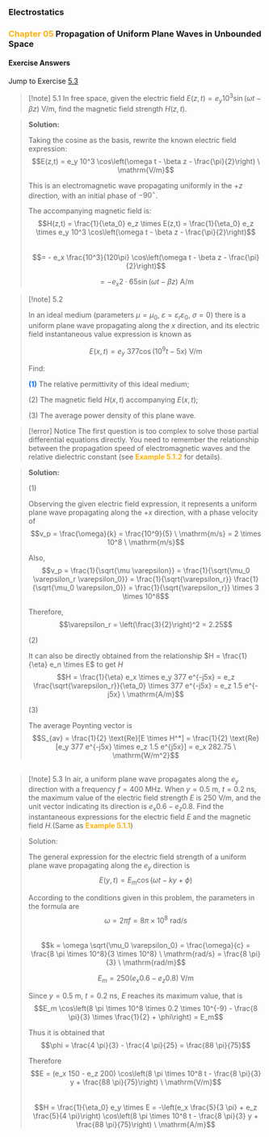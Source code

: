### Electrostatics

### <span style="font-weight:bold; color:rgb(255, 177, 10)">Chapter 05</span> Propagation of Uniform Plane Waves in Unbounded Space

#### Exercise Answers

Jump to Exercise <a href="#exercise_5.3">5.3</a>

> [!note] 5.1
> In free space, given the electric field $E(z,t) = e_y 10^3 \sin(\omega t - \beta z)$ V/m, find the magnetic field strength $H(z,t)$.

> **Solution:**
>  
> Taking the cosine as the basis, rewrite the known electric field expression:  
> $$E(z,t) = e_y 10^3 \cos\left(\omega t - \beta z - \frac{\pi}{2}\right) \ \mathrm{V/m}$$  
>  
> This is an electromagnetic wave propagating uniformly in the $+z$ direction, with an initial phase of $-90^\circ$.  
>  
> The accompanying magnetic field is:  
> $$H(z,t) = \frac{1}{\eta_0} e_z \times E(z,t) = \frac{1}{\eta_0} e_z \times e_y 10^3 \cos\left(\omega t - \beta z - \frac{\pi}{2}\right)$$  
> $$= - e_x \frac{10^3}{120\pi} \cos\left(\omega t - \beta z - \frac{\pi}{2}\right)$$
>
>$$= - e_x 2 \cdot 65 \sin(\omega t - \beta z) \ \mathrm{A/m}$$

> [!note] 5.2
>
> In an ideal medium (parameters $\mu = \mu_0$, $\varepsilon = \varepsilon_r \varepsilon_0$, $\sigma = 0$) there is a uniform plane wave propagating along the $x$ direction, and its electric field instantaneous value expression is known as  
>
> $$E(x,t) = e_y\ 377 \cos(10^9 t - 5x)\ \mathrm{V/m}$$  
>
> Find:  
>
> <span style="font-weight:bold; color:rgb(10, 112, 255)">(1)</span> The relative permittivity of this ideal medium;  
>
> (2) The magnetic field $H(x,t)$ accompanying $E(x,t)$;  
>
> (3) The average power density of this plane wave.

>[!error] Notice
> The first question is too complex to solve those partial differential equations directly. You need to remember the relationship between the propagation speed of electromagnetic waves and the relative dielectric constant (see <span style="font-weight:bold; color:rgb(255, 177, 10)">Example 5.1.2</span> for details).

> **Solution:**
>
>(1)
>
> Observing the given electric field expression, it represents a uniform plane wave propagating along the $+x$ direction, with a phase velocity of  
> $$v_p = \frac{\omega}{k} = \frac{10^9}{5} \ \mathrm{m/s} = 2 \times 10^8 \ \mathrm{m/s}$$  
>
> Also,  
> $$v_p = \frac{1}{\sqrt{\mu \varepsilon}} = \frac{1}{\sqrt{\mu_0 \varepsilon_r \varepsilon_0}} = \frac{1}{\sqrt{\varepsilon_r}} \frac{1}{\sqrt{\mu_0 \varepsilon_0}} = \frac{1}{\sqrt{\varepsilon_r}} \times 3 \times 10^8$$  
>
> Therefore,  
> $$\varepsilon_r = \left(\frac{3}{2}\right)^2 = 2.25$$
>
> (2)
>
> It can also be directly obtained from the relationship $H = \frac{1}{\eta} e_n \times E$ to get $H$  
> $$H = \frac{1}{\eta} e_x \times e_y 377 e^{-j5x} = e_z \frac{\sqrt{\varepsilon_r}}{\eta_0} \times 377 e^{-j5x} = e_z 1.5 e^{-j5x} \ \mathrm{A/m}$$
>
> (3)
>
> The average Poynting vector is  
> $$S_{av} = \frac{1}{2} \text{Re}[E \times H^*] = \frac{1}{2} \text{Re}[e_y 377 e^{-j5x} \times e_z 1.5 e^{j5x}] = e_x 282.75 \ \mathrm{W/m^2}$$

<h2 id="exercise_5.3"></h2>

> [!note] 5.3
> In air, a uniform plane wave propagates along the $e_y$ direction with a frequency $f = 400$ MHz. When $y = 0.5$ m, $t = 0.2$ ns, the maximum value of the electric field strength $E$ is $250$ V/m, and the unit vector indicating its direction is $e_x 0.6 - e_z 0.8$. Find the instantaneous expressions for the electric field $E$ and the magnetic field $H$.(Same as <span style="font-weight:bold; color:rgb(255, 177, 10)">Example 5.1.1</span>)

> Solution:
>
> The general expression for the electric field strength of a uniform plane wave propagating along the $e_y$ direction is  
> $$E(y,t) = E_m \cos(\omega t - ky + \phi)$$
>
> According to the conditions given in this problem, the parameters in the formula are  
> $$\omega = 2 \pi f = 8 \pi \times 10^8 \ \mathrm{rad/s}$$  
> $$k = \omega \sqrt{\mu_0 \varepsilon_0} = \frac{\omega}{c} = \frac{8 \pi \times 10^8}{3 \times 10^8} \ \mathrm{rad/s} = \frac{8 \pi}{3} \ \mathrm{rad/m}$$
>
> $$E_m = 250(e_x 0.6 - e_z 0.8) \ \mathrm{V/m}$$
>
> Since $y = 0.5$ m, $t = 0.2$ ns, $E$ reaches its maximum value, that is  
> $$E_m \cos\left(8 \pi \times 10^8 \times 0.2 \times 10^{-9} - \frac{8 \pi}{3} \times \frac{1}{2} + \phi\right) = E_m$$
>
> Thus it is obtained that  
> $$\phi = \frac{4 \pi}{3} - \frac{4 \pi}{25} = \frac{88 \pi}{75}$$
>
> Therefore  
> $$E = (e_x 150 - e_z 200) \cos\left(8 \pi \times 10^8 t - \frac{8 \pi}{3} y + \frac{88 \pi}{75}\right) \ \mathrm{V/m}$$  
> $$H = \frac{1}{\eta_0} e_y \times E = -\left(e_x \frac{5}{3 \pi} + e_z \frac{5}{4 \pi}\right) \cos\left(8 \pi \times 10^8 t - \frac{8 \pi}{3} y + \frac{88 \pi}{75}\right) \ \mathrm{A/m}$$




